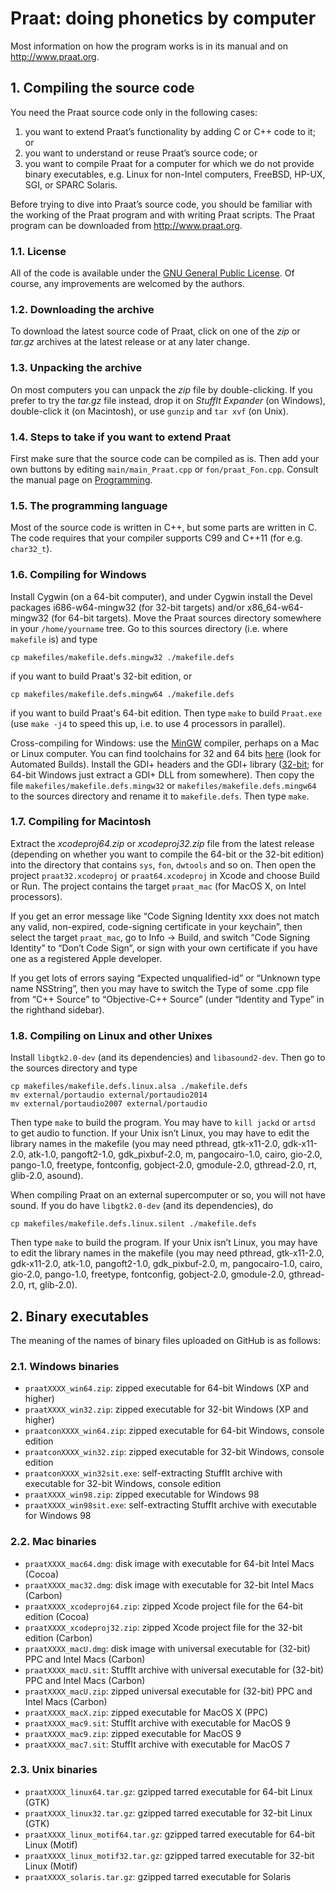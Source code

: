 # Praat: doing phonetics by computer

Most information on how the program works is in its manual and on http://www.praat.org.

## 1. Compiling the source code

You need the Praat source code only in the following cases:

1. you want to extend Praat’s functionality by adding C or C++ code to it; or
2. you want to understand or reuse Praat’s source code; or
3. you want to compile Praat for a computer for which we do not provide binary executables,
e.g. Linux for non-Intel computers, FreeBSD, HP-UX, SGI, or SPARC Solaris.

Before trying to dive into Praat’s source code, you should be familiar with the working of the Praat program
and with writing Praat scripts. The Praat program can be downloaded from http://www.praat.org.

### 1.1. License

All of the code is available under the
[GNU General Public License](http://www.fon.hum.uva.nl/praat/GNU_General_Public_License.txt).
Of course, any improvements are welcomed by the authors.

### 1.2. Downloading the archive

To download the latest source code of Praat,
click on one of the *zip* or *tar.gz* archives at the latest release or at any later change.

### 1.3. Unpacking the archive

On most computers you can unpack the *zip* file by double-clicking. If you prefer to try the *tar.gz* file instead,
drop it on *StuffIt Expander* (on Windows), double-click it (on Macintosh),
or use `gunzip` and `tar xvf` (on Unix).

### 1.4. Steps to take if you want to extend Praat

First make sure that the source code can be compiled as is.
Then add your own buttons by editing `main/main_Praat.cpp` or `fon/praat_Fon.cpp`.
Consult the manual page on [Programming](http://www.fon.hum.uva.nl/praat/manual/Programming_with_Praat.html).

### 1.5. The programming language

Most of the source code is written in C++, but some parts are written in C.
The code requires that your compiler supports C99 and C++11 (for e.g. `char32_t`).

### 1.6. Compiling for Windows

Install Cygwin (on a 64-bit computer),
and under Cygwin install the Devel packages i686-w64-mingw32 (for 32-bit targets)
and/or x86_64-w64-mingw32 (for 64-bit targets).
Move the Praat sources directory somewhere in your `/home/yourname` tree.
Go to this sources directory (i.e. where `makefile` is) and type

    cp makefiles/makefile.defs.mingw32 ./makefile.defs

if you want to build Praat's 32-bit edition, or

    cp makefiles/makefile.defs.mingw64 ./makefile.defs

if you want to build Praat's 64-bit edition. Then type `make` to build `Praat.exe`
(use `make -j4` to speed this up, i.e. to use 4 processors in parallel).

Cross-compiling for Windows: use the [MinGW](http://www.mingw.org) compiler, perhaps on a Mac or Linux computer.
You can find toolchains for 32 and 64 bits
[here](http://sourceforge.net/projects/mingw-w64/files/) (look for Automated Builds).
Install the GDI+ headers and the GDI+ library ([32-bit](http://www.fon.hum.uva.nl/praat/libgdiplus.a-32.zip);
for 64-bit Windows just extract a GDI+ DLL from somewhere).
Then copy the file `makefiles/makefile.defs.mingw32` or `makefiles/makefile.defs.mingw64`
to the sources directory and rename it to `makefile.defs`.
Then type `make`.

### 1.7. Compiling for Macintosh

Extract the *xcodeproj64.zip* or *xcodeproj32.zip* file from the latest release
(depending on whether you want to compile the 64-bit or the 32-bit edition) into the directory that contains
`sys`, `fon`, `dwtools` and so on. Then open the project `praat32.xcodeproj` or `praat64.xcodeproj` in Xcode
and choose Build or Run. The project contains the target `praat_mac` (for MacOS X, on Intel processors).

If you get an error message like “Code Signing Identity xxx does not match any valid, non-expired,
code-signing certificate in your keychain”, then select the target `praat_mac`, go to Info → Build,
and switch “Code Signing Identity” to “Don’t Code Sign”,
or sign with your own certificate if you have one as a registered Apple developer.

If you get lots of errors saying “Expected unqualified-id” or “Unknown type name NSString”,
then you may have to switch the Type of some .cpp file from “C++ Source” to “Objective-C++ Source”
(under “Identity and Type” in the righthand sidebar).

### 1.8. Compiling on Linux and other Unixes

Install `libgtk2.0-dev` (and its dependencies) and `libasound2-dev`. Then go to the sources directory and type

    cp makefiles/makefile.defs.linux.alsa ./makefile.defs
    mv external/portaudio external/portaudio2014
    mv external/portaudio2007 external/portaudio

Then type `make` to build the program. You may have to `kill jackd` or `artsd` to get audio to function.
If your Unix isn’t Linux, you may have to edit the library names in the makefile
(you may need pthread, gtk-x11-2.0, gdk-x11-2.0, atk-1.0, pangoft2-1.0, gdk_pixbuf-2.0, m, pangocairo-1.0,
cairo, gio-2.0, pango-1.0, freetype, fontconfig, gobject-2.0, gmodule-2.0, gthread-2.0, rt, glib-2.0, asound).

When compiling Praat on an external supercomputer or so, you will not have sound.
If you do have `libgtk2.0-dev` (and its dependencies), do

    cp makefiles/makefile.defs.linux.silent ./makefile.defs

Then type `make` to build the program. If your Unix isn’t Linux,
you may have to edit the library names in the makefile (you may need pthread, gtk-x11-2.0, gdk-x11-2.0, atk-1.0,
pangoft2-1.0, gdk_pixbuf-2.0, m, pangocairo-1.0, cairo, gio-2.0, pango-1.0, freetype, fontconfig, gobject-2.0,
gmodule-2.0, gthread-2.0, rt, glib-2.0).

## 2. Binary executables

The meaning of the names of binary files uploaded on GitHub is as follows:

### 2.1. Windows binaries
- `praatXXXX_win64.zip`: zipped executable for 64-bit Windows (XP and higher)
- `praatXXXX_win32.zip`: zipped executable for 32-bit Windows (XP and higher)
- `praatconXXXX_win64.zip`: zipped executable for 64-bit Windows, console edition
- `praatconXXXX_win32.zip`: zipped executable for 32-bit Windows, console edition
- `praatconXXXX_win32sit.exe`: self-extracting StuffIt archive with executable for 32-bit Windows, console edition
- `praatXXXX_win98.zip`: zipped executable for Windows 98
- `praatXXXX_win98sit.exe`: self-extracting StuffIt archive with executable for Windows 98

### 2.2. Mac binaries
- `praatXXXX_mac64.dmg`: disk image with executable for 64-bit Intel Macs (Cocoa)
- `praatXXXX_mac32.dmg`: disk image with executable for 32-bit Intel Macs (Carbon)
- `praatXXXX_xcodeproj64.zip`: zipped Xcode project file for the 64-bit edition (Cocoa)
- `praatXXXX_xcodeproj32.zip`: zipped Xcode project file for the 32-bit edition (Carbon)
- `praatXXXX_macU.dmg`: disk image with universal executable for (32-bit) PPC and Intel Macs (Carbon)
- `praatXXXX_macU.sit`: StuffIt archive with universal executable for (32-bit) PPC and Intel Macs (Carbon)
- `praatXXXX_macU.zip`: zipped universal executable for (32-bit) PPC and Intel Macs (Carbon)
- `praatXXXX_macX.zip`: zipped executable for MacOS X (PPC)
- `praatXXXX_mac9.sit`: StuffIt archive with executable for MacOS 9
- `praatXXXX_mac9.zip`: zipped executable for MacOS 9
- `praatXXXX_mac7.sit`: StuffIt archive with executable for MacOS 7

### 2.3. Unix binaries
- `praatXXXX_linux64.tar.gz`: gzipped tarred executable for 64-bit Linux (GTK)
- `praatXXXX_linux32.tar.gz`: gzipped tarred executable for 32-bit Linux (GTK)
- `praatXXXX_linux_motif64.tar.gz`: gzipped tarred executable for 64-bit Linux (Motif)
- `praatXXXX_linux_motif32.tar.gz`: gzipped tarred executable for 32-bit Linux (Motif)
- `praatXXXX_solaris.tar.gz`: gzipped tarred executable for Solaris
